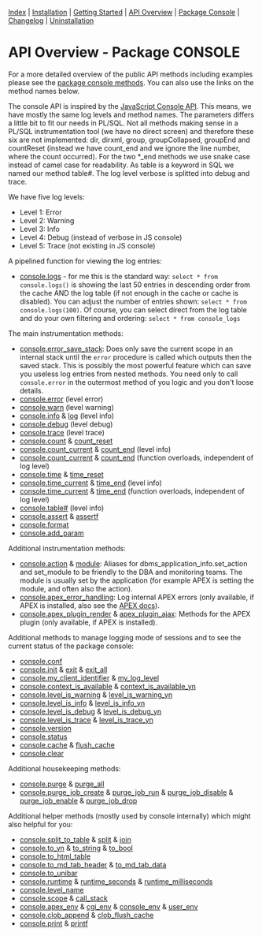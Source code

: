 <!-- nav -->

[Index](README.md)
| [Installation](installation.md)
| [Getting Started](getting-started.md)
| [API Overview](api-overview.md)
| [Package Console](package-console.md)
| [Changelog](changelog.md)
| [Uninstallation](uninstallation.md)

<!-- navstop -->

# API Overview - Package CONSOLE

For a more detailed overview of the public API methods including examples please
see the [package console methods](package-console.md). You can also use the
links on the method names below.

The console API is inspired by the [JavaScript Console
API](https://developers.google.com/web/tools/chrome-devtools/console/api). This
means, we have mostly the same log levels and method names. The parameters
differs a little bit to fit our needs in PL/SQL. Not all methods making sense in
a PL/SQL instrumentation tool (we have no direct screen) and therefore these six
are not implemented: dir, dirxml, group, groupCollapsed, groupEnd and countReset
(instead we have count_end and we ignore the line number, where the count
occurred). For the two \*_end methods we use snake case instead of camel case
for readability. As table is a keyword in SQL we named our method table#. The
log level verbose is splitted into debug and trace.

We have five log levels:

- Level 1: Error
- Level 2: Warning
- Level 3: Info
- Level 4: Debug (instead of verbose in JS console)
- Level 5: Trace (not existing in JS console)

A pipelined function for viewing the log entries:

- [console.logs](package-console.md#function-logs) - for me this is the standard
  way: `select * from console.logs()` is showing the last 50 entries in
  descending order from the cache AND the log table (if not enough in the cache
  or cache is disabled). You can adjust the number of entries shown:
  `select * from console.logs(100)`. Of course, you can select direct from the
  log table and do your own filtering and ordering: `select * from console_logs`

The main instrumentation methods:

- [console.error_save_stack](package-console.md#procedure-error_save_stack):
  Does only save the current scope in an internal stack until the `error`
  procedure is called which outputs then the saved stack. This is possibly the
  most powerful feature which can save you useless log entries from nested
  methods. You need only to call `console.error` in the outermost method of you
  logic and you don't loose details.
- [console.error](package-console.md#procedure-error) (level error)
- [console.warn](package-console.md#procedure-warn) (level warning)
- [console.info](package-console.md#procedure-info) &
  [log](package-console.md#procedure-log) (level info)
- [console.debug](package-console.md#procedure-debug) (level debug)
- [console.trace](package-console.md#procedure-trace) (level trace)
- [console.count](package-console.md#procedure-count) &
  [count_reset](package-console.md#procedure-count_reset)
- [console.count_current](package-console.md#procedure-count_current) &
  [count_end](package-console.md#procedure-count_end) (level info)
- [console.count_current](package-console.md#function-count_current) &
  [count_end](package-console.md#function-count_end) (function overloads, independent of log level)
- [console.time](package-console.md#procedure-time) &
  [time_reset](package-console.md#procedure-time_reset)
- [console.time_current](package-console.md#procedure-time_current) &
  [time_end](package-console.md#procedure-time_end) (level info)
- [console.time_current](package-console.md#function-time_current) &
  [time_end](package-console.md#function-time_end) (function overloads, independent of log level)
- [console.table#](package-console.md#procedure-table) (level info)
- [console.assert](package-console.md#procedure-assert) &
  [assertf](package-console.md#procedure-assertf)
- [console.format](package-console.md#function-format)
- [console.add_param](package-console.md#procedure-add_param)

Additional instrumentation methods:

- [console.action](package-console.md#procedure-action) &
  [module](package-console.md#procedure-module): Aliases for
  dbms_application_info.set_action and set_module to be friendly to the DBA and
  monitoring teams. The module is usually set by the application (for example
  APEX is setting the module, and often also the action).
- [console.apex_error_handling](package-console.md#function-apex_error_handling):
  Log internal APEX errors (only available, if APEX is installed, also see the
  [APEX
  docs](https://docs.oracle.com/en/database/oracle/application-express/20.2/aeapi/Example-of-an-Error-Handling-Function.html#GUID-2CD75881-1A59-4787-B04B-9AAEC14E1A82)).
- [console.apex_plugin_render](package-console.md#function-apex_plugin_render) &
  [apex_plugin_ajax](package-console.md#function-apex_plugin_ajax): Methods for
  the APEX plugin (only available, if APEX is installed).

Additional methods to manage logging mode of sessions and to see the current
status of the package console:

- [console.conf](package-console.md#procedure-conf)
- [console.init](package-console.md#procedure-init) &
  [exit](package-console.md#procedure-exit) &
  [exit_all](package-console.md#procedure-exit_all)
- [console.my_client_identifier](package-console.md#function-my_client_identifier)
  & [my_log_level](package-console.md#function-my_log_level)
- [console.context_is_available](package-console.md#function-context_is_available)
  &
  [context_is_available_yn](package-console.md#function-context_is_available_yn)
- [console.level_is_warning](package-console.md#function-level_is_warning)
  &
  [level_is_warning_yn](package-console.md#function-level_is_warning_yn)
- [console.level_is_info](package-console.md#function-level_is_info) &
  [level_is_info_yn](package-console.md#function-level_is_info_yn)
- [console.level_is_debug](package-console.md#function-level_is_debug)
  &
  [level_is_debug_yn](package-console.md#function-level_is_debug_yn)
- [console.level_is_trace](package-console.md#function-level_is_trace)
  &
  [level_is_trace_yn](package-console.md#function-level_is_trace_yn)
- [console.version](package-console.md#function-version)
- [console.status](package-console.md#function-status)
- [console.cache](package-console.md#function-cache) &
  [flush_cache](package-console.md#procedure-flush_cache)
- [console.clear](package-console.md#procedure-clear)

Additional housekeeping methods:

- [console.purge](package-console.md#procedure-purge) &
  [purge_all](package-console.md#procedure-purge_all)
- [console.purge_job_create](package-console.md#procedure-purge_job_create)
  & [purge_job_run](package-console.md#procedure-purge_job_run) &
  [purge_job_disable](package-console.md#procedure-purge_job_disable) &
  [purge_job_enable](package-console.md#procedure-purge_job_enable) &
  [purge_job_drop](package-console.md#procedure-purge_job_drop)

Additional helper methods (mostly used by console internally) which might also
helpful for you:

- [console.split_to_table](package-console.md#function-split_to_table) &
  [split](package-console.md#function-split) &
  [join](package-console.md#function-join)
- [console.to_yn](package-console.md#function-to_yn) &
  [to_string](package-console.md#function-to_string) &
  [to_bool](package-console.md#function-to_bool)
- [console.to_html_table](package-console.md#function-to_html_table)
- [console.to_md_tab_header](package-console.md#function-to_md_tab_header) &
  [to_md_tab_data](package-console.md#function-to_md_tab_data)
- [console.to_unibar](package-console.md#function-to_unibar)
- [console.runtime](package-console.md#function-runtime) &
  [runtime_seconds](package-console.md#function-runtime_seconds) &
  [runtime_milliseconds](package-console.md#function-runtime_milliseconds)
- [console.level_name](package-console.md#function-level_name)
- [console.scope](package-console.md#function-scope) &
  [call_stack](package-console.md#function-call_stack)
- [console.apex_env](package-console.md#function-apex_env) &
  [cgi_env](package-console.md#function-cgi_env) &
  [console_env](package-console.md#function-console_env) &
  [user_env](package-console.md#function-user_env)
- [console.clob_append](package-console.md#procedure-clob_append) &
  [clob_flush_cache](package-console.md#procedure-clob_flush_cache)
- [console.print](package-console.md#procedure-print) &
  [printf](package-console.md#procedure-printf)
